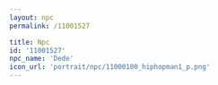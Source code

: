 ```yaml
---
layout: npc
permalink: /11001527

title: Npc
id: '11001527'
npc_name: 'Dede'
icon_url: 'portrait/npc/11000100_hiphopman1_p.png'
---
```

